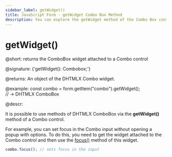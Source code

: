 ```yaml
---
sidebar_label: getWidget()
title: JavaScript Form - getWidget Combo Box Method 
description: You can explore the getWidget method of the Combo Box control of Form in the documentation of the DHTMLX JavaScript UI library. Browse developer guides and API reference, try out code examples and live demos, and download a free 30-day evaluation version of DHTMLX Suite.
---
```


# getWidget()

@short: returns the ComboBox widget attached to a Combo control

@signature: {'getWidget(): Combobox;'}

@returns:
An object of the DHTMLX Combo widget.

@example:
const combo = form.getItem("combo").getWidget();  
// -> DHTMLX ComboBox

@descr:

It is possible to use methods of DHTMLX ComboBox via the **getWidget()** method of a Combo control.

For example, you can set focus in the Combo input without opening a popup with options. To do this, you need to get the widget attached to the Combo control and then use the [focus()](combobox/api/combobox_focus_method.md) method of this widget.

```javascript
combo.focus(); // sets focus in the input
```
